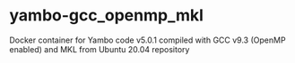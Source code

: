 # yambo-gcc_openmp_mkl
Docker container for Yambo code v5.0.1 compiled with GCC v9.3 (OpenMP enabled) and MKL from Ubuntu 20.04 repository

